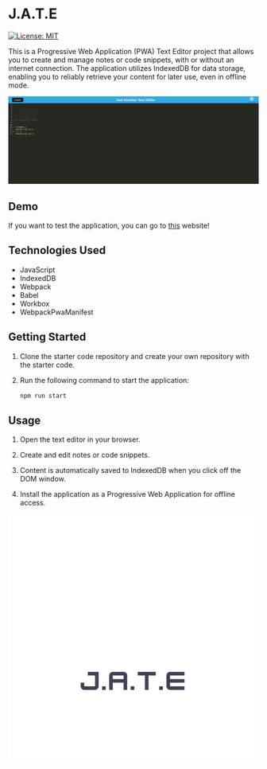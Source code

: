 # J.A.T.E

[![License: MIT](https://img.shields.io/badge/License-MIT-yellow.svg)](https://opensource.org/licenses/MIT)

This is a Progressive Web Application (PWA) Text Editor project that allows you to create and manage notes or code snippets, with or without an internet connection. The application utilizes IndexedDB for data storage, enabling you to reliably retrieve your content for later use, even in offline mode.

![preview](./client/src/images/1.png)

## Demo

If you want to test the application, you can go to [this]() website!

## Technologies Used

- JavaScript
- IndexedDB
- Webpack
- Babel
- Workbox
- WebpackPwaManifest

## Getting Started

1. Clone the starter code repository and create your own repository with the starter code.

2. Run the following command to start the application:

   ```bash
   npm run start
   ```

## Usage

1. Open the text editor in your browser.

2. Create and edit notes or code snippets.

3. Content is automatically saved to IndexedDB when you click off the DOM window.

4. Install the application as a Progressive Web Application for offline access.

![logo](./client/src/images/logo.png)

